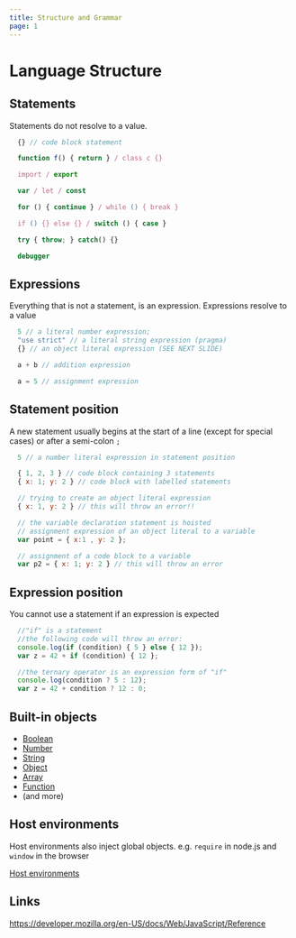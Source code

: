 ```yaml
---
title: Structure and Grammar
page: 1
---
```

# Language Structure

## Statements

Statements do not resolve to a value.

```javascript
  {} // code block statement

  function f() { return } / class c {}

  import / export

  var / let / const

  for () { continue } / while () { break }

  if () {} else {} / switch () { case }

  try { throw; } catch() {}

  debugger
```

## Expressions

Everything that is not a statement, is an expression.
Expressions resolve to a value

```javascript
  5 // a literal number expression;
  "use strict" // a literal string expression (pragma)
  {} // an object literal expression (SEE NEXT SLIDE)

  a + b // addition expression

  a = 5 // assignment expression
```

## Statement position

A new statement usually begins
at the start of a line (except for special cases)
or after a semi-colon `;`

```javascript
  5 // a number literal expression in statement position

  { 1, 2, 3 } // code block containing 3 statements
  { x: 1; y: 2 } // code block with labelled statements

  // trying to create an object literal expression
  { x: 1, y: 2 } // this will throw an error!!

  // the variable declaration statement is hoisted
  // assignment expression of an object literal to a variable
  var point = { x:1 , y: 2 };

  // assignment of a code block to a variable
  var p2 = { x: 1; y: 2 } // this will throw an error
```

## Expression position

You cannot use a statement if an expression is expected
```javascript
  //"if" is a statement
  //the following code will throw an error:
  console.log(if (condition) { 5 } else { 12 });
  var z = 42 + if (condition) { 12 };

  //the ternary operator is an expression form of "if"
  console.log(condition ? 5 : 12);
  var z = 42 + condition ? 12 : 0;
```

## Built-in objects

- [Boolean](../conditionals/)
- [Number](../numbers-and-math/)
- [String](../strings/)
- [Object](../objects/)
- [Array](../arrays/)
- [Function](../functions/)
- (and more)

## Host environments

Host environments also inject global objects.
e.g. `require` in node.js and `window` in the browser

[Host environments](../../host-environments/)

## Links

https://developer.mozilla.org/en-US/docs/Web/JavaScript/Reference
